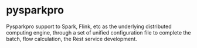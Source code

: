 # pysparkpro
Pysparkpro support to Spark, Flink, etc as the underlying distributed computing engine, through a set of unified configuration file to complete the batch, flow calculation, the Rest service development.
